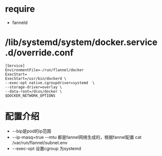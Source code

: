 
# require
- fanneld
# /lib/systemd/system/docker.service.d/override.conf
```
[Service]
EnvironmentFile=-/run/flannel/docker
ExecStart=
ExecStart=/usr/bin/dockerd \
--exec-opt native.cgroupdriver=systemd  \
--storage-driver=overlay \
--data-root=/dcos/docker \
$DOCKER_NETWORK_OPTIONS
```

# 配置介绍
- --bip是pod的ip范围
- --ip-masq=true --mtu 都是fannel网络生成的，根据fannel配置 cat /var/run/flannel/subnet.env
- --exec-opt 设置cgroup 为systemd

